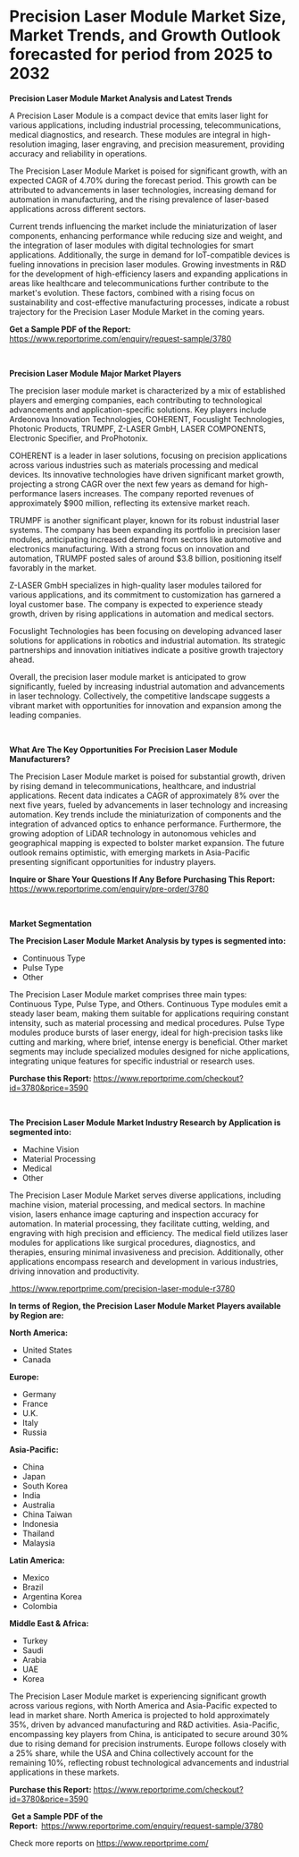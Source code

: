 <p><h1>Precision Laser Module Market Size, Market Trends, and Growth Outlook forecasted for period from 2025 to 2032</h1></p><p><strong>Precision Laser Module Market Analysis and Latest Trends</strong></p>
<p><p>A Precision Laser Module is a compact device that emits laser light for various applications, including industrial processing, telecommunications, medical diagnostics, and research. These modules are integral in high-resolution imaging, laser engraving, and precision measurement, providing accuracy and reliability in operations. </p><p>The Precision Laser Module Market is poised for significant growth, with an expected CAGR of 4.70% during the forecast period. This growth can be attributed to advancements in laser technologies, increasing demand for automation in manufacturing, and the rising prevalence of laser-based applications across different sectors. </p><p>Current trends influencing the market include the miniaturization of laser components, enhancing performance while reducing size and weight, and the integration of laser modules with digital technologies for smart applications. Additionally, the surge in demand for IoT-compatible devices is fueling innovations in precision laser modules. Growing investments in R&D for the development of high-efficiency lasers and expanding applications in areas like healthcare and telecommunications further contribute to the market's evolution. These factors, combined with a rising focus on sustainability and cost-effective manufacturing processes, indicate a robust trajectory for the Precision Laser Module Market in the coming years.</p></p>
<p><strong>Get a Sample PDF of the Report:&nbsp;</strong> <a href="https://www.reportprime.com/enquiry/request-sample/3780?utm_campaign=3104&utm_medium=2&utm_source=Github&utm_content=ia&utm_term=18032025&utm_id=precision-laser-module">https://www.reportprime.com/enquiry/request-sample/3780</a></p>
<p>&nbsp;</p>
<p><strong>Precision Laser Module Major Market Players</strong></p>
<p><p>The precision laser module market is characterized by a mix of established players and emerging companies, each contributing to technological advancements and application-specific solutions. Key players include Ardeonova Innovation Technologies, COHERENT, Focuslight Technologies, Photonic Products, TRUMPF, Z-LASER GmbH, LASER COMPONENTS, Electronic Specifier, and ProPhotonix.</p><p>COHERENT is a leader in laser solutions, focusing on precision applications across various industries such as materials processing and medical devices. Its innovative technologies have driven significant market growth, projecting a strong CAGR over the next few years as demand for high-performance lasers increases. The company reported revenues of approximately $900 million, reflecting its extensive market reach.</p><p>TRUMPF is another significant player, known for its robust industrial laser systems. The company has been expanding its portfolio in precision laser modules, anticipating increased demand from sectors like automotive and electronics manufacturing. With a strong focus on innovation and automation, TRUMPF posted sales of around $3.8 billion, positioning itself favorably in the market.</p><p>Z-LASER GmbH specializes in high-quality laser modules tailored for various applications, and its commitment to customization has garnered a loyal customer base. The company is expected to experience steady growth, driven by rising applications in automation and medical sectors.</p><p>Focuslight Technologies has been focusing on developing advanced laser solutions for applications in robotics and industrial automation. Its strategic partnerships and innovation initiatives indicate a positive growth trajectory ahead.</p><p>Overall, the precision laser module market is anticipated to grow significantly, fueled by increasing industrial automation and advancements in laser technology. Collectively, the competitive landscape suggests a vibrant market with opportunities for innovation and expansion among the leading companies.</p></p>
<p>&nbsp;</p>
<p><strong>What Are The Key Opportunities For Precision Laser Module Manufacturers?</strong></p>
<p><p>The Precision Laser Module market is poised for substantial growth, driven by rising demand in telecommunications, healthcare, and industrial applications. Recent data indicates a CAGR of approximately 8% over the next five years, fueled by advancements in laser technology and increasing automation. Key trends include the miniaturization of components and the integration of advanced optics to enhance performance. Furthermore, the growing adoption of LiDAR technology in autonomous vehicles and geographical mapping is expected to bolster market expansion. The future outlook remains optimistic, with emerging markets in Asia-Pacific presenting significant opportunities for industry players.</p></p>
<p><strong>Inquire or Share Your Questions If Any Before Purchasing This Report:</strong> <a href="https://www.reportprime.com/enquiry/pre-order/3780?utm_campaign=3104&utm_medium=2&utm_source=Github&utm_content=ia&utm_term=18032025&utm_id=precision-laser-module">https://www.reportprime.com/enquiry/pre-order/3780</a></p>
<p>&nbsp;</p>
<p><strong>Market Segmentation</strong></p>
<p><strong>The Precision Laser Module Market Analysis by types is segmented into:</strong></p>
<p><ul><li>Continuous Type</li><li>Pulse Type</li><li>Other</li></ul></p>
<p><p>The Precision Laser Module market comprises three main types: Continuous Type, Pulse Type, and Others. Continuous Type modules emit a steady laser beam, making them suitable for applications requiring constant intensity, such as material processing and medical procedures. Pulse Type modules produce bursts of laser energy, ideal for high-precision tasks like cutting and marking, where brief, intense energy is beneficial. Other market segments may include specialized modules designed for niche applications, integrating unique features for specific industrial or research uses.</p></p>
<p><strong>Purchase this Report:&nbsp;</strong><a href="https://www.reportprime.com/checkout?id=3780&price=3590&utm_campaign=3104&utm_medium=2&utm_source=Github&utm_content=ia&utm_term=18032025&utm_id=precision-laser-module">https://www.reportprime.com/checkout?id=3780&price=3590</a></p>
<p>&nbsp;</p>
<p><strong>The Precision Laser Module Market Industry Research by Application is segmented into:</strong></p>
<p><ul><li>Machine Vision</li><li>Material Processing</li><li>Medical</li><li>Other</li></ul></p>
<p><p>The Precision Laser Module Market serves diverse applications, including machine vision, material processing, and medical sectors. In machine vision, lasers enhance image capturing and inspection accuracy for automation. In material processing, they facilitate cutting, welding, and engraving with high precision and efficiency. The medical field utilizes laser modules for applications like surgical procedures, diagnostics, and therapies, ensuring minimal invasiveness and precision. Additionally, other applications encompass research and development in various industries, driving innovation and productivity.</p></p>
<p><a href="https://www.reportprime.com/precision-laser-module-r3780?utm_campaign=3104&utm_medium=2&utm_source=Github&utm_content=ia&utm_term=18032025&utm_id=precision-laser-module">&nbsp;https://www.reportprime.com/precision-laser-module-r3780</a></p>
<p><strong>In terms of Region, the Precision Laser Module Market Players available by Region are:</strong></p>
<p>
    <p> <strong> North America: </strong>
        <ul>
            <li>United States</li>
            <li>Canada</li>
        </ul>
        </p> 
    <p> <strong> Europe: </strong>
        <ul>
            <li>Germany</li>
            <li>France</li>
            <li>U.K.</li>
            <li>Italy</li>
            <li>Russia</li>
        </ul>
        </p> 
    <p> <strong> Asia-Pacific: </strong>
        <ul>
            <li>China</li>
            <li>Japan</li>
            <li>South Korea</li>
            <li>India</li>
            <li>Australia</li>
            <li>China Taiwan</li>
            <li>Indonesia</li>
            <li>Thailand</li>
            <li>Malaysia</li>
        </ul>
        </p> 
    <p> <strong> Latin America: </strong>
        <ul>
            <li>Mexico</li>
            <li>Brazil</li>
            <li>Argentina Korea</li>
            <li>Colombia</li>
        </ul>
        </p> 
    <p> <strong> Middle East & Africa: </strong>
        <ul>
            <li>Turkey</li>
            <li>Saudi</li>
            <li>Arabia</li>
            <li>UAE</li>
            <li>Korea</li>
        </ul>
    </p>
    </p>
<p><p>The Precision Laser Module market is experiencing significant growth across various regions, with North America and Asia-Pacific expected to lead in market share. North America is projected to hold approximately 35%, driven by advanced manufacturing and R&D activities. Asia-Pacific, encompassing key players from China, is anticipated to secure around 30% due to rising demand for precision instruments. Europe follows closely with a 25% share, while the USA and China collectively account for the remaining 10%, reflecting robust technological advancements and industrial applications in these markets.</p></p>
<p><strong>Purchase this Report: </strong><a href="https://www.reportprime.com/checkout?id=3780&price=3590&utm_campaign=3104&utm_medium=2&utm_source=Github&utm_content=ia&utm_term=18032025&utm_id=precision-laser-module">https://www.reportprime.com/checkout?id=3780&price=3590</a></p>
<p>&nbsp;<strong>Get a Sample PDF of the Report:&nbsp;&nbsp;</strong><a href="https://www.reportprime.com/enquiry/request-sample/3780?utm_campaign=3104&utm_medium=2&utm_source=Github&utm_content=ia&utm_term=18032025&utm_id=precision-laser-module">https://www.reportprime.com/enquiry/request-sample/3780</a></p>
<p><strong></strong></p>
<p>Check more reports on <a href="https://www.reportprime.com/?utm_campaign=3104&utm_medium=2&utm_source=Github&utm_content=ia&utm_term=18032025&utm_id=precision-laser-module">https://www.reportprime.com/</a></p>
